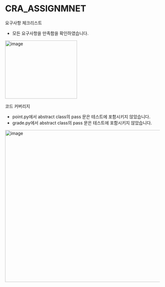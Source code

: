 # CRA_ASSIGNMNET

요구사항 체크리스트 
* 모든 요구사항을 만족함을 확인하였습니다.
<img width="234" height="189" alt="image" src="https://github.com/user-attachments/assets/fe8ae6bd-2b25-4222-a310-349e75339c2c" />

코드 커버리지
* point.py에서 abstract class의 pass 문은 테스트에 포함시키지 않았습니다.
* grade.py에서 abstract class의 pass 문은 테스트에 포함시키지 않았습니다.
<img width="713" height="494" alt="image" src="https://github.com/user-attachments/assets/063d7c8c-4788-4939-90bb-b469fe60000d" />

